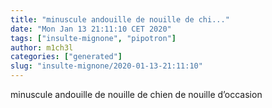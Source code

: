 ```yaml
---
title: "minuscule andouille de nouille de chi..."
date: "Mon Jan 13 21:11:10 CET 2020"
tags: ["insulte-mignone", "pipotron"]
author: m1ch3l
categories: ["generated"]
slug: "insulte-mignone/2020-01-13-21:11:10"
---
```


minuscule andouille de nouille de chien de nouille d’occasion
